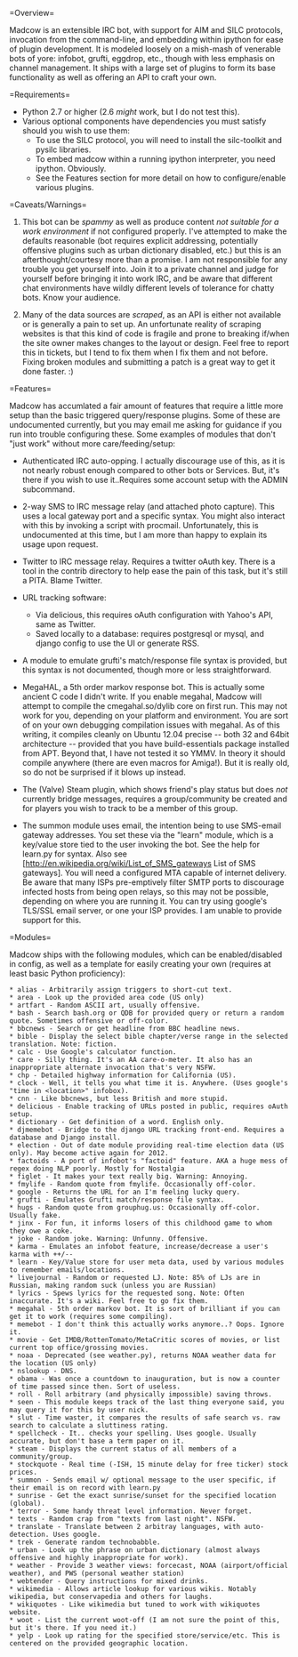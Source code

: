 =Overview=

Madcow is an extensible IRC bot, with support for AIM and SILC protocols, invocation from the command-line, and embedding within ipython for ease of plugin development. It is modeled loosely on a mish-mash of venerable bots of yore: infobot, grufti, eggdrop, etc., though with less emphasis on channel management. It ships with a large set of plugins to form its base functionality as well as offering an API to craft your own.

=Requirements=

  * Python 2.7 or higher (2.6 *might* work, but I do not test this).
  * Various optional components have dependencies you must satisfy should you wish to use them:
    - To use the SILC protocol, you will need to install the silc-toolkit and pysilc libraries.
    - To embed madcow within a running ipython interpreter, you need ipython. Obviously.
    - See the Features section for more detail on how to configure/enable various plugins.

=Caveats/Warnings=

1. This bot can be *spammy* as well as produce content *not suitable for a work environment* if not configured properly. I've attempted to make the defaults reasonable (bot requires explicit addressing, potentially offensive plugins such as urban dictionary disabled, etc.) but this is an afterthought/courtesy more than a promise. I am not responsible for any trouble you get yourself into. Join it to a private channel and judge for yourself before bringing it into work IRC, and be aware that different chat environments have wildly different levels of tolerance for chatty bots. Know your audience.

2. Many of the data sources are *scraped*, as an API is either not available or is generally a pain to set up. An unfortunate reality of scraping websites is that this kind of code is fragile and prone to breaking if/when the site owner makes changes to the layout or design. Feel free to report this in tickets, but I tend to fix them when I fix them and not before. Fixing broken modules and submitting a patch is a great way to get it done faster. :)

=Features=

Madcow has accumlated a fair amount of features that require a little more setup than the basic triggered query/response plugins. Some of these are undocumented currently, but you may email me asking for guidance if you run into trouble configuring these. Some examples of modules that don't "just work" without more care/feeding/setup:

  * Authenticated IRC auto-opping. I actually discourage use of this, as it is not nearly robust enough compared to other bots or Services. But, it's there if you wish to use it..Requires some account setup with the ADMIN subcommand.

  * 2-way SMS to IRC message relay (and attached photo capture). This uses a local gateway port and a specific syntax. You might also interact with this by invoking a script with procmail. Unfortunately, this is undocumented at this time, but I am more than happy to explain its usage upon request.

  * Twitter to IRC message relay. Requires a twitter oAuth key. There is a tool in the contrib directory to help ease the pain of this task, but it's still a PITA. Blame Twitter.

  * URL tracking software:
    - Via delicious, this requires oAuth configuration with Yahoo's API, same as Twitter.
    - Saved locally to a database: requires postgresql or mysql, and django config to use the UI or generate RSS.

  * A module to emulate grufti's match/response file syntax is provided, but this syntax is not documented, though more or less straightforward.

  * MegaHAL, a 5th order markov response bot. This is actually some ancient C code I didn't write. If you enable megahal, Madcow will attempt to compile the cmegahal.so/dylib core on first run. This may not work for you, depending on your platform and environment. You are sort of on your own debugging compilation issues with megahal. As of this writing, it compiles cleanly on Ubuntu 12.04 precise -- both 32 and 64bit architecture -- provided that you have build-essentials package installed from APT. Beyond that, I have not tested it so YMMV. In theory it should compile anywhere (there are even macros for Amiga!). But it is really old, so do not be surprised if it blows up instead.

  * The (Valve) Steam plugin, which shows friend's play status but does *not* currently bridge messages, requires a group/community be created and for players you wish to track to be a member of this group.

  * The summon module uses email, the intention being to use SMS-email gateway addresses. You set these via the "learn" module, which is a key/value store tied to the user invoking the bot. See the help for learn.py for syntax. Also see [http://en.wikipedia.org/wiki/List_of_SMS_gateways List of SMS gateways]. You will need a configured MTA capable of internet delivery. Be aware that many ISPs pre-emptively filter SMTP ports to discourage infected hosts from being open relays, so this may not be possible, depending on where you are running it. You can try using google's TLS/SSL email server, or one your ISP provides. I am unable to provide support for this.

=Modules=

Madcow ships with the following modules, which can be enabled/disabled in config, as well as a template for easily creating your own (requires at least basic Python proficiency):

    * alias - Arbitrarily assign triggers to short-cut text.
    * area - Look up the provided area code (US only)
    * artfart - Random ASCII art, usually offensive.
    * bash - Search bash.org or QDB for provided query or return a random quote. Sometimes offensive or off-color.
    * bbcnews - Search or get headline from BBC headline news.
    * bible - Display the select bible chapter/verse range in the selected translation. Note: fiction.
    * calc - Use Google's calculator function.
    * care - Silly thing. It's an AA care-o-meter. It also has an inappropriate alternate invocation that's very NSFW.
    * chp - Detailed highway information for California (US).
    * clock - Well, it tells you what time it is. Anywhere. (Uses google's "time in <location>" infobox).
    * cnn - Like bbcnews, but less British and more stupid.
    * delicious - Enable tracking of URLs posted in public, requires oAuth setup.
    * dictionary - Get definition of a word. English only.
    * djmemebot - Bridge to the django URL tracking front-end. Requires a database and Django install.
    * election - Out of date module providing real-time election data (US only). May become active again for 2012.
    * factoids - A port of infobot's "factoid" feature. AKA a huge mess of regex doing NLP poorly. Mostly for Nostalgia
    * figlet - It makes your text really big. Warning: Annoying.
    * fmylife - Random quote from fmylife. Occasionally off-color.
    * google - Returns the URL for an I'm feeling lucky query.
    * grufti - Emulates Grufti match/response file syntax.
    * hugs - Random quote from grouphug.us: Occasionally off-color. Usually fake.
    * jinx - For fun, it informs losers of this childhood game to whom they owe a coke.
    * joke - Random joke. Warning: Unfunny. Offensive.
    * karma - Emulates an infobot feature, increase/decrease a user's karma with ++/--
    * learn - Key/Value store for user meta data, used by various modules to remember emails/locations.
    * livejournal - Random or requested LJ. Note: 85% of LJs are in Russian, making random suck (unless you are Russian)
    * lyrics - Spews lyrics for the requested song. Note: Often inaccurate. It's a wiki. Feel free to go fix them.
    * megahal - 5th order markov bot. It is sort of brilliant if you can get it to work (requires some compiling).
    * memebot - I don't think this actually works anymore..? Oops. Ignore it.
    * movie - Get IMDB/RottenTomato/MetaCritic scores of movies, or list current top office/grossing movies.
    * noaa - Deprecated (see weather.py), returns NOAA weather data for the location (US only)
    * nslookup - DNS.
    * obama - Was once a countdown to inauguration, but is now a counter of time passed since then. Sort of useless.
    * roll - Roll arbitrary (and physically impossible) saving throws.
    * seen - This module keeps track of the last thing everyone said, you may query it for this by user nick.
    * slut - Time waster, it compares the results of safe search vs. raw search to calculate a sluttiness rating.
    * spellcheck - It.. checks your spelling. Uses google. Usually accurate, but don't base a term paper on it.
    * steam - Displays the current status of all members of a community/group.
    * stockquote - Real time (-ISH, 15 minute delay for free ticker) stock prices.
    * summon - Sends email w/ optional message to the user specific, if their email is on record with learn.py
    * sunrise - Get the exact sunrise/sunset for the specified location (global).
    * terror - Some handy threat level information. Never forget.
    * texts - Random crap from "texts from last night". NSFW.
    * translate - Translate between 2 arbitray languages, with auto-detection. Uses google.
    * trek - Generate random technobabble.
    * urban - Look up the phrase on urban dictionary (almost always offensive and highly inappropriate for work).
    * weather - Provide 3 weather views: forcecast, NOAA (airport/official weather), and PWS (personal weather station)
    * webtender - Query instructions for mixed drinks.
    * wikimedia - Allows article lookup for various wikis. Notably wikipedia, but conservapedia and others for laughs.
    * wikiquotes - Like wikimedia but tuned to work with wikiquotes website.
    * woot - List the current woot-off (I am not sure the point of this, but it's there. If you need it.)
    * yelp - Look up rating for the specified store/service/etc. This is centered on the provided geographic location.
